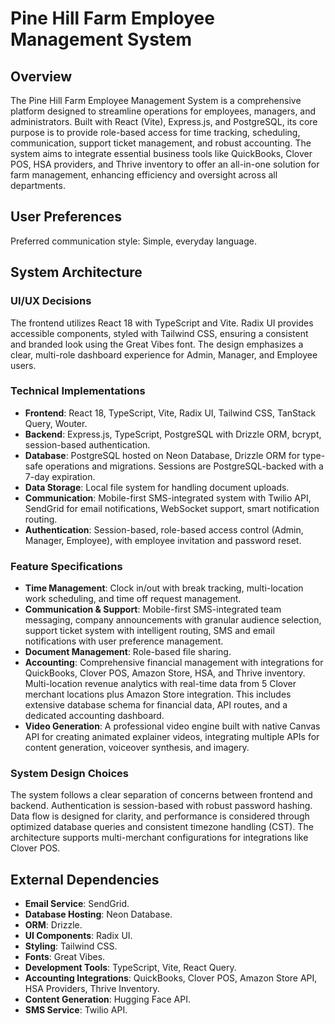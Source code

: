 # Pine Hill Farm Employee Management System

## Overview
The Pine Hill Farm Employee Management System is a comprehensive platform designed to streamline operations for employees, managers, and administrators. Built with React (Vite), Express.js, and PostgreSQL, its core purpose is to provide role-based access for time tracking, scheduling, communication, support ticket management, and robust accounting. The system aims to integrate essential business tools like QuickBooks, Clover POS, HSA providers, and Thrive inventory to offer an all-in-one solution for farm management, enhancing efficiency and oversight across all departments.

## User Preferences
Preferred communication style: Simple, everyday language.

## System Architecture

### UI/UX Decisions
The frontend utilizes React 18 with TypeScript and Vite. Radix UI provides accessible components, styled with Tailwind CSS, ensuring a consistent and branded look using the Great Vibes font. The design emphasizes a clear, multi-role dashboard experience for Admin, Manager, and Employee users.

### Technical Implementations
- **Frontend**: React 18, TypeScript, Vite, Radix UI, Tailwind CSS, TanStack Query, Wouter.
- **Backend**: Express.js, TypeScript, PostgreSQL with Drizzle ORM, bcrypt, session-based authentication.
- **Database**: PostgreSQL hosted on Neon Database, Drizzle ORM for type-safe operations and migrations. Sessions are PostgreSQL-backed with a 7-day expiration.
- **Data Storage**: Local file system for handling document uploads.
- **Communication**: Mobile-first SMS-integrated system with Twilio API, SendGrid for email notifications, WebSocket support, smart notification routing.
- **Authentication**: Session-based, role-based access control (Admin, Manager, Employee), with employee invitation and password reset.

### Feature Specifications
- **Time Management**: Clock in/out with break tracking, multi-location work scheduling, and time off request management.
- **Communication & Support**: Mobile-first SMS-integrated team messaging, company announcements with granular audience selection, support ticket system with intelligent routing, SMS and email notifications with user preference management.
- **Document Management**: Role-based file sharing.
- **Accounting**: Comprehensive financial management with integrations for QuickBooks, Clover POS, Amazon Store, HSA, and Thrive inventory. Multi-location revenue analytics with real-time data from 5 Clover merchant locations plus Amazon Store integration. This includes extensive database schema for financial data, API routes, and a dedicated accounting dashboard.
- **Video Generation**: A professional video engine built with native Canvas API for creating animated explainer videos, integrating multiple APIs for content generation, voiceover synthesis, and imagery.

### System Design Choices
The system follows a clear separation of concerns between frontend and backend. Authentication is session-based with robust password hashing. Data flow is designed for clarity, and performance is considered through optimized database queries and consistent timezone handling (CST). The architecture supports multi-merchant configurations for integrations like Clover POS.

## External Dependencies

-   **Email Service**: SendGrid.
-   **Database Hosting**: Neon Database.
-   **ORM**: Drizzle.
-   **UI Components**: Radix UI.
-   **Styling**: Tailwind CSS.
-   **Fonts**: Great Vibes.
-   **Development Tools**: TypeScript, Vite, React Query.
-   **Accounting Integrations**: QuickBooks, Clover POS, Amazon Store API, HSA Providers, Thrive Inventory.
-   **Content Generation**: Hugging Face API.
-   **SMS Service**: Twilio API.